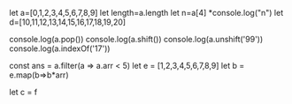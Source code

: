 let a=[0,1,2,3,4,5,6,7,8,9]
let length=a.length
let n=a[4]
*console.log("n") 
let d=[10,11,12,13,14,15,16,17,18,19,20]
<!-- let a=[...a, ...d] -->
console.log(a.pop())
console.log(a.shift())
console.log(a.unshift('99'))
console.log(a.indexOf('17'))
<!-- console.log(filter(function FilterItems(a,11)=>{
    a.pop()
}))???????? -->
const ans = a.filter(a => a.arr < 5)
let e = [1,2,3,4,5,6,7,8,9]
let b = e.map(b=>b*arr)
<!-- let b = e.filter(a=>a ) -->
let c = f


